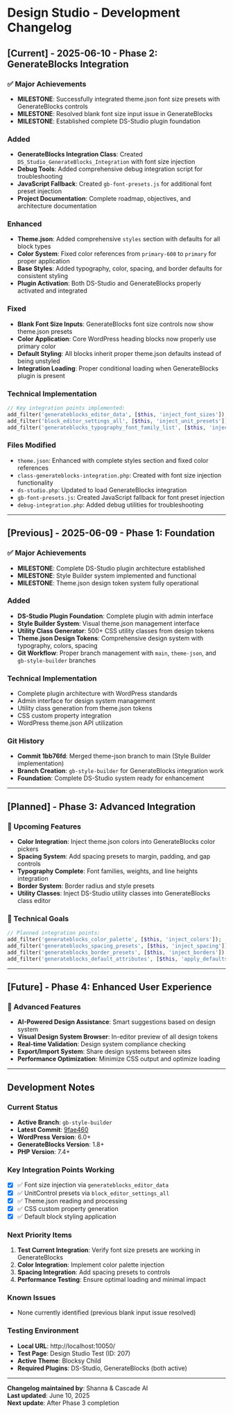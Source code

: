 # Design Studio - Development Changelog

## [Current] - 2025-06-10 - Phase 2: GenerateBlocks Integration

### ✅ Major Achievements
- **MILESTONE**: Successfully integrated theme.json font size presets with GenerateBlocks controls
- **MILESTONE**: Resolved blank font size input issue in GenerateBlocks
- **MILESTONE**: Established complete DS-Studio plugin foundation

### Added
- **GenerateBlocks Integration Class**: Created `DS_Studio_GenerateBlocks_Integration` with font size injection
- **Debug Tools**: Added comprehensive debug integration script for troubleshooting
- **JavaScript Fallback**: Created `gb-font-presets.js` for additional font preset injection
- **Project Documentation**: Complete roadmap, objectives, and architecture documentation

### Enhanced
- **Theme.json**: Added comprehensive `styles` section with defaults for all block types
- **Color System**: Fixed color references from `primary-600` to `primary` for proper application
- **Base Styles**: Added typography, color, spacing, and border defaults for consistent styling
- **Plugin Activation**: Both DS-Studio and GenerateBlocks properly activated and integrated

### Fixed
- **Blank Font Size Inputs**: GenerateBlocks font size controls now show theme.json presets
- **Color Application**: Core WordPress heading blocks now properly use primary color
- **Default Styling**: All blocks inherit proper theme.json defaults instead of being unstyled
- **Integration Loading**: Proper conditional loading when GenerateBlocks plugin is present

### Technical Implementation
```php
// Key integration points implemented:
add_filter('generateblocks_editor_data', [$this, 'inject_font_sizes']);
add_filter('block_editor_settings_all', [$this, 'inject_unit_presets']);
add_filter('generateblocks_typography_font_family_list', [$this, 'inject_font_families']);
```

### Files Modified
- `theme.json`: Enhanced with complete styles section and fixed color references
- `class-generateblocks-integration.php`: Created with font size injection functionality
- `ds-studio.php`: Updated to load GenerateBlocks integration
- `gb-font-presets.js`: Created JavaScript fallback for font preset injection
- `debug-integration.php`: Added debug utilities for troubleshooting

---

## [Previous] - 2025-06-09 - Phase 1: Foundation

### ✅ Major Achievements
- **MILESTONE**: Complete DS-Studio plugin architecture established
- **MILESTONE**: Style Builder system implemented and functional
- **MILESTONE**: Theme.json design token system fully operational

### Added
- **DS-Studio Plugin Foundation**: Complete plugin with admin interface
- **Style Builder System**: Visual theme.json management interface
- **Utility Class Generator**: 500+ CSS utility classes from design tokens
- **Theme.json Design Tokens**: Comprehensive design system with typography, colors, spacing
- **Git Workflow**: Proper branch management with `main`, `theme-json`, and `gb-style-builder` branches

### Technical Implementation
- Complete plugin architecture with WordPress standards
- Admin interface for design system management
- Utility class generation from theme.json tokens
- CSS custom property integration
- WordPress theme.json API utilization

### Git History
- **Commit 1bb76fd**: Merged theme-json branch to main (Style Builder implementation)
- **Branch Creation**: `gb-style-builder` for GenerateBlocks integration work
- **Foundation**: Complete DS-Studio system ready for enhancement

---

## [Planned] - Phase 3: Advanced Integration

### 🎯 Upcoming Features
- **Color Integration**: Inject theme.json colors into GenerateBlocks color pickers
- **Spacing System**: Add spacing presets to margin, padding, and gap controls
- **Typography Complete**: Font families, weights, and line heights integration
- **Border System**: Border radius and style presets
- **Utility Classes**: Inject DS-Studio utility classes into GenerateBlocks class editor

### 🎯 Technical Goals
```php
// Planned integration points:
add_filter('generateblocks_color_palette', [$this, 'inject_colors']);
add_filter('generateblocks_spacing_presets', [$this, 'inject_spacing']);
add_filter('generateblocks_border_presets', [$this, 'inject_borders']);
add_filter('generateblocks_default_attributes', [$this, 'apply_defaults']);
```

---

## [Future] - Phase 4: Enhanced User Experience

### 🚀 Advanced Features
- **AI-Powered Design Assistance**: Smart suggestions based on design system
- **Visual Design System Browser**: In-editor preview of all design tokens
- **Real-time Validation**: Design system compliance checking
- **Export/Import System**: Share design systems between sites
- **Performance Optimization**: Minimize CSS output and optimize loading

---

## Development Notes

### Current Status
- **Active Branch**: `gb-style-builder`
- **Latest Commit**: [9fae460](https://github.com/ShannaKaeM/design-studio/commit/9fae460)
- **WordPress Version**: 6.0+
- **GenerateBlocks Version**: 1.8+
- **PHP Version**: 7.4+

### Key Integration Points Working
- [x] ✅ Font size injection via `generateblocks_editor_data`
- [x] ✅ UnitControl presets via `block_editor_settings_all`
- [x] ✅ Theme.json reading and processing
- [x] ✅ CSS custom property generation
- [x] ✅ Default block styling application

### Next Priority Items
1. **Test Current Integration**: Verify font size presets are working in GenerateBlocks
2. **Color Integration**: Implement color palette injection
3. **Spacing Integration**: Add spacing presets to controls
4. **Performance Testing**: Ensure optimal loading and minimal impact

### Known Issues
- None currently identified (previous blank input issue resolved)

### Testing Environment
- **Local URL**: http://localhost:10050/
- **Test Page**: Design Studio Test (ID: 207)
- **Active Theme**: Blocksy Child
- **Required Plugins**: DS-Studio, GenerateBlocks (both active)

---

**Changelog maintained by**: Shanna & Cascade AI  
**Last updated**: June 10, 2025  
**Next update**: After Phase 3 completion
